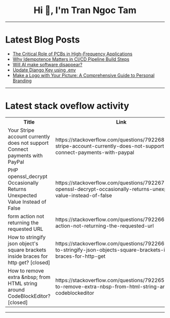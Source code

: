 <h1 align="center">Hi 👋, I'm Tran Ngoc Tam</h1>

---

# Latest Blog Posts 
<!-- BLOG-POST-LIST:START -->
- [The Critical Role of PCBs in High-Frequency Applications](https://dev.to/yoy/the-critical-role-of-pcbs-in-high-frequency-applications-289h)
- [Why Idempotence Matters in CI/CD Pipeline Build Steps](https://dev.to/tutunak/why-idempotence-matters-in-cicd-pipeline-build-steps-4ka)
- [Will AI make software disappear?](https://dev.to/polipo_gio/will-ai-make-software-disappear-4dla)
- [Update Django Key using .env](https://dev.to/pcmagas/update-django-key-using-env-3h9e)
- [Make a Logo with Your Picture: A Comprehensive Guide to Personal Branding](https://dev.to/elizabethlipa/make-a-logo-with-your-picture-a-comprehensive-guide-to-personal-branding-3a07)
<!-- BLOG-POST-LIST:END -->

---

# Latest stack oveflow activity
<table>
  <tr><th>Title</th><th>Link</th></tr>
  <!-- STACKOVERFLOW:START --><tr><td>Your Stripe account currently does not support Connect payments with PayPal</td><td>https://stackoverflow.com/questions/79226877/your-stripe-account-currently-does-not-support-connect-payments-with-paypal</td></tr><tr><td>PHP openssl_decrypt Occasionally Returns Unexpected Value Instead of False</td><td>https://stackoverflow.com/questions/79226761/php-openssl-decrypt-occasionally-returns-unexpected-value-instead-of-false</td></tr><tr><td>form action not returning the requested URL</td><td>https://stackoverflow.com/questions/79226694/form-action-not-returning-the-requested-url</td></tr><tr><td>How to stringify json object&#39;s square brackets inside braces for http get? [closed]</td><td>https://stackoverflow.com/questions/79226606/how-to-stringify-json-objects-square-brackets-inside-braces-for-http-get</td></tr><tr><td>How to remove extra &amp;nbsp; from HTML string around CodeBlockEditor? [closed]</td><td>https://stackoverflow.com/questions/79226525/how-to-remove-extra-nbsp-from-html-string-around-codeblockeditor</td></tr><!-- STACKOVERFLOW:END -->
</table>

---


